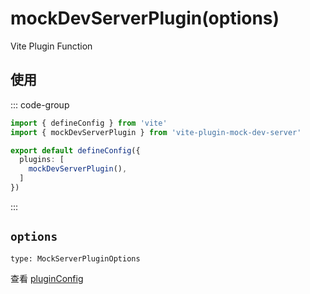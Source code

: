 # mockDevServerPlugin(options)

Vite Plugin Function

## 使用

::: code-group

``` ts [vite.config.ts]
import { defineConfig } from 'vite'
import { mockDevServerPlugin } from 'vite-plugin-mock-dev-server'

export default defineConfig({
  plugins: [
    mockDevServerPlugin(),
  ]
})
```

:::

## `options`

`type: MockServerPluginOptions`

查看 [pluginConfig](/guide/plugin-config)

